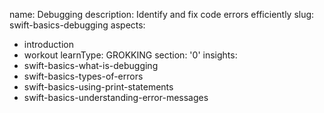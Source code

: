 name: Debugging
description: Identify and fix code errors efficiently
slug: swift-basics-debugging
aspects:
  - introduction
  - workout
learnType: GROKKING
section: '0'
insights:
  - swift-basics-what-is-debugging
  - swift-basics-types-of-errors
  - swift-basics-using-print-statements
  - swift-basics-understanding-error-messages

